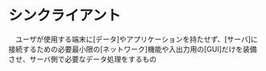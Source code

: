 # シンクライアント
　ユーザが使用する端末に[データ]やアプリケーションを持たせず、[サーバ]に接続するための必要最小限の[ネットワーク]機能や入出力用の[GUI]だけを装備させ、サーバ側で必要なデータ処理をするもの
